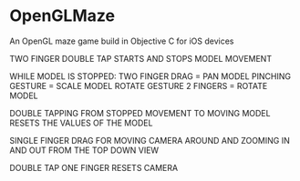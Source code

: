 # OpenGLMaze
An OpenGL maze game build in Objective C for iOS devices

TWO FINGER DOUBLE TAP STARTS AND STOPS MODEL MOVEMENT

WHILE MODEL IS STOPPED:
    TWO FINGER DRAG = PAN MODEL
    PINCHING GESTURE = SCALE MODEL
    ROTATE GESTURE 2 FINGERS = ROTATE MODEL
    
DOUBLE TAPPING FROM STOPPED MOVEMENT TO MOVING MODEL RESETS THE VALUES OF THE MODEL

SINGLE FINGER DRAG FOR MOVING CAMERA AROUND AND ZOOMING IN AND OUT FROM THE TOP DOWN VIEW

DOUBLE TAP ONE FINGER RESETS CAMERA
